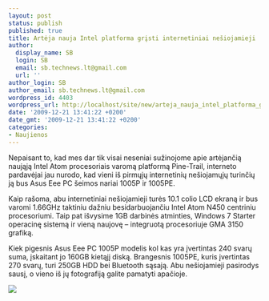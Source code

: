 ```yaml
---
layout: post
status: publish
published: true
title: Artėja nauja Intel platforma grįsti internetiniai nešiojamieji
author:
  display_name: SB
  login: SB
  email: sb.technews.lt@gmail.com
  url: ''
author_login: SB
author_email: sb.technews.lt@gmail.com
wordpress_id: 4403
wordpress_url: http://localhost/site/new/arteja_nauja_intel_platforma_gristi_internetiniai_nesiojamieji/
date: '2009-12-21 13:41:22 +0200'
date_gmt: '2009-12-21 13:41:22 +0200'
categories:
- Naujienos
---
```

<p>Nepaisant to, kad mes dar tik visai neseniai sužinojome apie artėjančią naująją Intel Atom procesoriais varomą platformą Pine-Trail, interneto pardavėjai jau nurodo, kad vieni iš pirmųjų internetinių nešiojamųjų turinčių ją bus Asus Eee PC šeimos nariai 1005P ir 1005PE.</p>
<p>Kaip rašoma, abu internetiniai nešiojamieji turės 10.1 colio LCD ekraną ir bus varomi 1.66GHz taktiniu dažniu besidarbuojančiu Intel Atom N450 centriniu procesoriumi. Taip pat išvysime 1GB darbinės atminties, Windows 7 Starter operacinę sistemą ir vieną naujovę – integruotą procesoriuje GMA 3150 grafiką.</p>
<p>Kiek pigesnis Asus Eee PC 1005P modelis kol kas yra įvertintas 240 svarų suma, įskaitant jo 160GB kietąjį diską. Brangesnis 1005PE, kuris įvertintas 270 svarų, turi 250GB HDD bei Bluetooth sąsają. Abu nešiojamieji pasirodys sausį, o vieno iš jų fotografiją galite pamatyti apačioje.</p>
<p><img src="http://www.tcmagazine.com/images/news/Hardware/Asus/Asus_Eee_PC_1005P_01.jpg" /></p>
